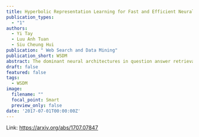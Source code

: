 ```yaml
---
title: Hyperbolic Representation Learning for Fast and Efficient Neural Question Answering
publication_types:
  - "1"
authors:
  - Yi Tay
  - Luu Anh Tuan
  - Siu Cheung Hui
publication: " Web Search and Data Mining"
publication_short: WSDM
abstract: The dominant neural architectures in question answer retrieval are based on recurrent or convolutional encoders configured with complex word matching layers. Given that recent architectural innovations are mostly new word interaction layers or attention-based matching mechanisms, it seems to be a well-established fact that these components are mandatory for good performance. Unfortunately, the memory and computation cost incurred by these complex mechanisms are undesirable for practical applications. As such, this paper tackles the question of whether it is possible to achieve competitive performance with simple neural architectures. We propose a simple but novel deep learning architecture for fast and efficient question-answer ranking and retrieval. More specifically, our proposed model, \textsc{HyperQA}, is a parameter efficient neural network that outperforms other parameter intensive models such as Attentive Pooling BiLSTMs and Multi-Perspective CNNs on multiple QA benchmarks. The novelty behind \textsc{HyperQA} is a pairwise ranking objective that models the relationship between question and answer embeddings in Hyperbolic space instead of Euclidean space. This empowers our model with a self-organizing ability and enables automatic discovery of latent hierarchies while learning embeddings of questions and answers. Our model requires no feature engineering, no similarity matrix matching, no complicated attention mechanisms nor over-parameterized layers and yet outperforms and remains competitive to many models that have these functionalities on multiple benchmarks.
draft: false
featured: false
tags:
  - WSDM
image:
  filename: ""
  focal_point: Smart
  preview_only: false
date: '2017-07-01T00:00:00Z'
---
```

Link: https://arxiv.org/abs/1707.07847